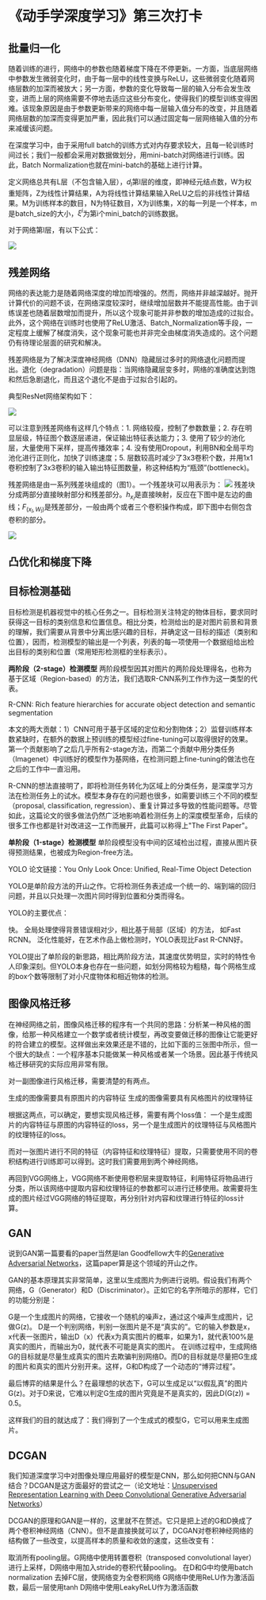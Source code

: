 # 《动手学深度学习》第三次打卡


## 批量归一化

随着训练的进行，网络中的参数也随着梯度下降在不停更新。一方面，当底层网络中参数发生微弱变化时，由于每一层中的线性变换与ReLU，这些微弱变化随着网络层数的加深而被放大；另一方面，参数的变化导致每一层的输入分布会发生改变，进而上层的网络需要不停地去适应这些分布变化，使得我们的模型训练变得困难。该现象原因是由于参数更新带来的网络中每一层输入值分布的改变，并且随着网络层数的加深而变得更加严重，因此我们可以通过固定每一层网络输入值的分布来减缓该问题。

在深度学习中，由于采用full batch的训练方式对内存要求较大，且每一轮训练时间过长；我们一般都会采用对数据做划分，用mini-batch对网络进行训练。因此，Batch Normalization也就在mini-batch的基础上进行计算。

定义网络总共有L层（不包含输入层），$d_l$第l层的维度，即神经元结点数，W为权重矩阵，Z为线性计算结果，A为将线性计算结果输入ReLU之后的非线性计算结果。M为训练样本的数目，N为特征数目，X为训练集，X的每一列是一个样本，m是batch_size的大小，$\xi^{i}$为第i个mini_batch的训练数据。

对于网络第l层，有以下公式：

![](2020-02-25-21-20-14.png)

## 残差网络

网络的表达能力是随着网络深度的增加而增强的。然而，网络并非越深越好。抛开计算代价的问题不谈，在网络深度较深时，继续增加层数并不能提高性能。由于训练误差也随着层数增加而提升，所以这个现象可能并非参数的增加造成的过拟合。此外，这个网络在训练时也使用了ReLU激活、Batch_Normalization等手段，一定程度上缓解了梯度消失，这个现象可能也并非完全由梯度消失造成的。这个问题仍有待理论层面的研究和解决。

残差网络是为了解决深度神经网络（DNN）隐藏层过多时的网络退化问题而提出。退化（degradation）问题是指：当网络隐藏层变多时，网络的准确度达到饱和然后急剧退化，而且这个退化不是由于过拟合引起的。

典型ResNet网络架构如下：

![](2020-02-25-21-24-03.png)

可以注意到残差网络有这样几个特点：1. 网络较瘦，控制了参数数量；2. 存在明显层级，特征图个数逐层递进，保证输出特征表达能力；3. 使用了较少的池化层，大量使用下采样，提高传播效率；4. 没有使用Dropout，利用BN和全局平均池化进行正则化，加快了训练速度；5. 层数较高时减少了3x3卷积个数，并用1x1卷积控制了3x3卷积的输入输出特征图数量，称这种结构为“瓶颈”(bottleneck)。

残差网络是由一系列残差块组成的（图1）。一个残差块可以用表示为：
![](2020-02-25-21-26-39.png)
残差块分成两部分直接映射部分和残差部分。$h_{x_l}$是直接映射，反应在下图中是左边的曲线；$F_(x_l,W_l)$是残差部分，一般由两个或者三个卷积操作构成，即下图中右侧包含卷积的部分。

![](2020-02-25-21-28-15.png)

## 凸优化和梯度下降



## 目标检测基础

目标检测是机器视觉中的核心任务之一。目标检测关注特定的物体目标，要求同时获得这一目标的类别信息和位置信息。相比分类，检测给出的是对图片前景和背景的理解，我们需要从背景中分离出感兴趣的目标，并确定这一目标的描述（类别和位置），因而，检测模型的输出是一个列表，列表的每一项使用一个数据组给出检出目标的类别和位置（常用矩形检测框的坐标表示）。

**两阶段（2-stage）检测模型**
两阶段模型因其对图片的两阶段处理得名，也称为基于区域（Region-based）的方法，我们选取R-CNN系列工作作为这一类型的代表。

R-CNN: Rich feature hierarchies for accurate object detection and semantic segmentation

本文的两大贡献：1）CNN可用于基于区域的定位和分割物体；2）监督训练样本数紧缺时，在额外的数据上预训练的模型经过fine-tuning可以取得很好的效果。第一个贡献影响了之后几乎所有2-stage方法，而第二个贡献中用分类任务（Imagenet）中训练好的模型作为基网络，在检测问题上fine-tuning的做法也在之后的工作中一直沿用。

R-CNN的想法直接明了，即将检测任务转化为区域上的分类任务，是深度学习方法在检测任务上的试水。模型本身存在的问题也很多，如需要训练三个不同的模型（proposal, classification, regression）、重复计算过多导致的性能问题等。尽管如此，这篇论文的很多做法仍然广泛地影响着检测任务上的深度模型革命，后续的很多工作也都是针对改进这一工作而展开，此篇可以称得上"The First Paper"。

**单阶段（1-stage）检测模型**
单阶段模型没有中间的区域检出过程，直接从图片获得预测结果，也被成为Region-free方法。

YOLO
论文链接：You Only Look Once: Unified, Real-Time Object Detection

YOLO是单阶段方法的开山之作。它将检测任务表述成一个统一的、端到端的回归问题，并且以只处理一次图片同时得到位置和分类而得名。

YOLO的主要优点：

快。
全局处理使得背景错误相对少，相比基于局部（区域）的方法， 如Fast RCNN。
泛化性能好，在艺术作品上做检测时，YOLO表现比Fast R-CNN好。

YOLO提出了单阶段的新思路，相比两阶段方法，其速度优势明显，实时的特性令人印象深刻。但YOLO本身也存在一些问题，如划分网格较为粗糙，每个网格生成的box个数等限制了对小尺度物体和相近物体的检测。

## 图像风格迁移

在神经网络之前，图像风格迁移的程序有一个共同的思路：分析某一种风格的图像，给那一种风格建立一个数学或者统计模型，再改变要做迁移的图像让它能更好的符合建立的模型。这样做出来效果还是不错的，比如下面的三张图中所示，但一个很大的缺点：一个程序基本只能做某一种风格或者某一个场景。因此基于传统风格迁移研究的实际应用非常有限。

对一副图像进行风格迁移，需要清楚的有两点。

生成的图像需要具有原图片的内容特征
生成的图像需要具有风格图片的纹理特征

根据这两点，可以确定，要想实现风格迁移，需要有两个loss值：
一个是生成图片的内容特征与原图的内容特征的loss，另一个是生成图片的纹理特征与风格图片的纹理特征的loss。

而对一张图片进行不同的特征（内容特征和纹理特征）提取，只需要使用不同的卷积结构进行训练即可以得到。这时我们需要用到两个神经网络。

再回到VGG网络上，VGG网络不断使用卷积层来提取特征，利用特征将物品进行分类，所以该网络中提取内容和纹理特征的参数都可以进行迁移使用。故需要将生成的图片经过VGG网络的特征提取，再分别针对内容和纹理进行特征的loss计算。


## GAN

说到GAN第一篇要看的paper当然是Ian Goodfellow大牛的[Generative Adversarial Networks](https://arxiv.org/abs/1406.2661)，这篇paper算是这个领域的开山之作。

GAN的基本原理其实非常简单，这里以生成图片为例进行说明。假设我们有两个网络，G（Generator）和D（Discriminator）。正如它的名字所暗示的那样，它们的功能分别是：

G是一个生成图片的网络，它接收一个随机的噪声z，通过这个噪声生成图片，记做G(z)。
D是一个判别网络，判别一张图片是不是“真实的”。它的输入参数是x，x代表一张图片，输出D（x）代表x为真实图片的概率，如果为1，就代表100%是真实的图片，而输出为0，就代表不可能是真实的图片。
在训练过程中，生成网络G的目标就是尽量生成真实的图片去欺骗判别网络D。而D的目标就是尽量把G生成的图片和真实的图片分别开来。这样，G和D构成了一个动态的“博弈过程”。

最后博弈的结果是什么？在最理想的状态下，G可以生成足以“以假乱真”的图片G(z)。对于D来说，它难以判定G生成的图片究竟是不是真实的，因此D(G(z)) = 0.5。

这样我们的目的就达成了：我们得到了一个生成式的模型G，它可以用来生成图片。

## DCGAN

我们知道深度学习中对图像处理应用最好的模型是CNN，那么如何把CNN与GAN结合？DCGAN是这方面最好的尝试之一（论文地址：[Unsupervised Representation Learning with Deep Convolutional Generative Adversarial Networks](https://arxiv.org/abs/1511.06434)）

DCGAN的原理和GAN是一样的，这里就不在赘述。它只是把上述的G和D换成了两个卷积神经网络（CNN）。但不是直接换就可以了，DCGAN对卷积神经网络的结构做了一些改变，以提高样本的质量和收敛的速度，这些改变有：

取消所有pooling层。G网络中使用转置卷积（transposed convolutional layer）进行上采样，D网络中用加入stride的卷积代替pooling。
在D和G中均使用batch normalization
去掉FC层，使网络变为全卷积网络
G网络中使用ReLU作为激活函数，最后一层使用tanh
D网络中使用LeakyReLU作为激活函数